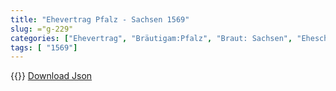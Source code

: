 ```yaml
---
title: "Ehevertrag Pfalz - Sachsen 1569"
slug: ="g-229"
categories: ["Ehevertrag", "Bräutigam:Pfalz", "Braut: Sachsen", "Eheschließung vollzogen?:Ja", "verschiedenkonfessionelle Ehe?:Ja", "Dynastie Bräutigam:Wittelsbach (Pfalz)", "Akteur Bräutigam:Wittelsbach (Pfalz)", "Akteur Braut:Wettin (Albertiner)", "Textbezug?:nein", "Ständisch?:nein", "Ratifikation?:nein", "Sonstiges?:nein", "Bräutigam:Pfalz", "Braut: Sachsen"]
tags: [ "1569"]
---
```

<!--more-->
{{<v203>}}
[Download Json](/vertraege/vertrag-229.json)